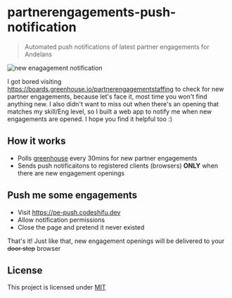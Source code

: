# partnerengagements-push-notification
> Automated push notifications of latest partner engagements for Andelans

![new enagagement notification](https://i.imgur.com/58bQ3DX.png)

I got bored visiting https://boards.greenhouse.io/partnerengagementstaffing to check for new partner engagements, because let's face it, most time you won't find anything new. I also didn't want to miss out when there's an opening that matches my skill/Eng level, so I built a web app to notify me when new engagements are opened. I hope you find it helpful too :)

## How it works
- Polls [greenhouse](https://boards.greenhouse.io/partnerengagementstaffing) every 30mins for new partner engagements
- Sends push notificaitons to registered clients (browsers) **ONLY** when there are new engagement openings


## Push me some engagements
- Visit https://pe-push.codeshifu.dev
- Allow notification permissions
- Close the page and pretend it never existed

That's it! Just like that, new engagement openings will be delivered to your ~~door step~~ browser


## License

This project is licensed under
[MIT](https://github.com/codeshifu/partnerengagements-push-notification/blob/master/license)
